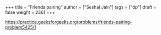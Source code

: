+++
title = "Friends pairing"
author = ["Seshal Jain"]
tags = ["dp"]
draft = false
weight = 2361
+++

<https://practice.geeksforgeeks.org/problems/friends-pairing-problem5425/1>
